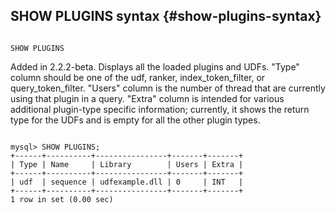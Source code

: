 ## SHOW PLUGINS syntax {#show-plugins-syntax}

```

SHOW PLUGINS

```

Added in 2.2.2-beta. Displays all the loaded plugins and UDFs. &quot;Type&quot; column should be one of the udf, ranker, index_token_filter, or query_token_filter. &quot;Users&quot; column is the number of thread that are currently using that plugin in a query. &quot;Extra&quot; column is intended for various additional plugin-type specific information; currently, it shows the return type for the UDFs and is empty for all the other plugin types.

```

mysql> SHOW PLUGINS;
+------+----------+----------------+-------+-------+
| Type | Name     | Library        | Users | Extra |
+------+----------+----------------+-------+-------+
| udf  | sequence | udfexample.dll | 0     | INT   |
+------+----------+----------------+-------+-------+
1 row in set (0.00 sec)

```